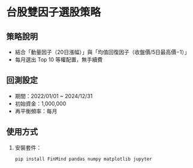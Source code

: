 # 台股雙因子選股策略

## 策略說明
- 結合「動量因子（20日漲幅）」與「均值回復因子（收盤價/5日最高價−1）」
- 每月選出 Top 10 等權配置，無手續費

## 回測設定
- 期間：2022/01/01 ~ 2024/12/31
- 初始資金：1,000,000
- 再平衡頻率：每月

## 使用方式
1. 安裝套件：  
   ```bash
   pip install FinMind pandas numpy matplotlib jupyter
